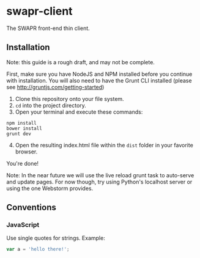 swapr-client
============

The SWAPR front-end thin client.

## Installation

Note: this guide is a rough draft, and may not be complete.

First, make sure you have NodeJS and NPM installed before you continue with installation.
You will also need to have the Grunt CLI installed (please see http://gruntjs.com/getting-started)

1. Clone this repository onto your file system.
2. `cd` into the project directory.
3. Open your terminal and execute these commands:

```
npm install
bower install
grunt dev
```

4. Open the resulting index.html file within the `dist` folder in your favorite browser.

You're done!

Note: In the near future we will use the live reload grunt task to auto-serve and update pages. For now though, try using Python's localhost server or using the one Webstorm provides.

## Conventions

### JavaScript
Use single quotes for strings.
Example:

```javascript
var a = 'hello there!';
```